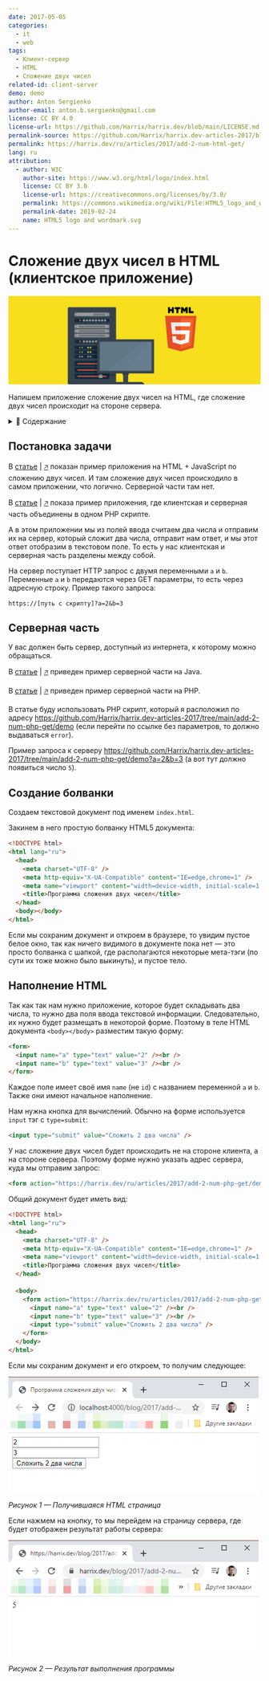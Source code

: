 ```yaml
---
date: 2017-05-05
categories:
  - it
  - web
tags:
  - Клиент-сервер
  - HTML
  - Сложение двух чисел
related-id: client-server
demo: demo
author: Anton Sergienko
author-email: anton.b.sergienko@gmail.com
license: CC BY 4.0
license-url: https://github.com/Harrix/harrix.dev/blob/main/LICENSE.md
permalink-source: https://github.com/Harrix/harrix.dev-articles-2017/blob/main/add-2-num-html-get/add-2-num-html-get.md
permalink: https://harrix.dev/ru/articles/2017/add-2-num-html-get/
lang: ru
attribution:
  - author: W3C
    author-site: https://www.w3.org/html/logo/index.html
    license: CC BY 3.0
    license-url: https://creativecommons.org/licenses/by/3.0/
    permalink: https://commons.wikimedia.org/wiki/File:HTML5_logo_and_wordmark.svg
    permalink-date: 2019-02-24
    name: HTML5 logo and wordmark.svg
---
```


# Сложение двух чисел в HTML (клиентское приложение)

![Featured image](featured-image.svg)

Напишем приложение сложение двух чисел на HTML, где сложение двух чисел происходит на стороне сервера.

<details>
<summary>📖 Содержание</summary>

- [Постановка задачи](#постановка-задачи)
- [Серверная часть](#серверная-часть)
- [Создание болванки](#создание-болванки)
- [Наполнение HTML](#наполнение-html)

</details>

## Постановка задачи

В [статье](https://github.com/Harrix/harrix.dev-articles-2015/blob/main/add-2-num-js/add-2-num-js.md) | [🡥](https://harrix.dev/ru/articles/2015/add-2-num-js/) показан пример приложения на HTML + JavaScript по сложению двух чисел. И там сложение двух чисел происходило в самом приложении, что логично. Серверной части там нет.

В [статье](https://github.com/Harrix/harrix.dev-articles-2015/blob/main/add-2-num-php/add-2-num-php.md) | [🡥](https://harrix.dev/ru/articles/2015/add-2-num-php/) показа пример приложения, где клиентская и серверная часть объединены в одном PHP скрипте.

А в этом приложении мы из полей ввода считаем два числа и отправим их на сервер, который сложит два числа, отправит нам ответ, и мы этот ответ отобразим в текстовом поле. То есть у нас клиентская и серверная часть разделены между собой.

На сервер поступает HTTP запрос с двумя переменными `a` и `b`. Переменные `a` и `b` передаются через GET параметры, то есть через адресную строку. Пример такого запроса:

```text
https://[путь с скрипту]?a=2&b=3
```

## Серверная часть

У вас должен быть сервер, доступный из интернета, к которому можно обращаться.

В [статье](https://github.com/Harrix/harrix.dev-articles-2017/blob/main/add-2-num-java-get/add-2-num-java-get.md) | [🡥](https://harrix.dev/ru/articles/2017/add-2-num-java-get/) приведен пример серверной части на Java.

В [статье](https://github.com/Harrix/harrix.dev-articles-2017/blob/main/add-2-num-php-get/add-2-num-php-get.md) | [🡥](https://harrix.dev/ru/articles/2017/add-2-num-php-get/) приведен пример серверной части на PHP.

В статье буду использовать PHP скрипт, который я расположил по адресу <https://github.com/Harrix/harrix.dev-articles-2017/tree/main/add-2-num-php-get/demo> (если перейти по ссылке без параметров, то должно выдаваться `error`).

Пример запроса к серверу <https://github.com/Harrix/harrix.dev-articles-2017/tree/main/add-2-num-php-get/demo?a=2&b=3> (а вот тут должно появиться число `5`).

## Создание болванки

Создаем текстовой документ под именем `index.html`.

Закинем в него простую болванку HTML5 документа:

```html
<!DOCTYPE html>
<html lang="ru">
  <head>
    <meta charset="UTF-8" />
    <meta http-equiv="X-UA-Compatible" content="IE=edge,chrome=1" />
    <meta name="viewport" content="width=device-width, initial-scale=1.0" />
    <title>Программа сложения двух чисел</title>
  </head>
  <body></body>
</html>
```

Если мы сохраним документ и откроем в браузере, то увидим пустое белое окно, так как ничего видимого в документе пока нет — это просто болванка с шапкой, где располагаются некоторые мета-тэги (по сути их тоже можно было выкинуть), и пустое тело.

## Наполнение HTML

Так как так нам нужно приложение, которое будет складывать два числа, то нужно два поля ввода текстовой информации. Следовательно, их нужно будет размещать в некоторой форме. Поэтому в теле HTML документа `<body></body>` разместим такую форму:

```html
<form>
  <input name="a" type="text" value="2" /><br />
  <input name="b" type="text" value="3" /><br />
</form>
```

Каждое поле имеет своё имя `name` (не `id`) с названием переменной `a` и `b`. Также они имеют начальное наполнение.

Нам нужна кнопка для вычислений. Обычно на форме используется `input` тэг с `type=submit`:

```html
<input type="submit" value="Сложить 2 два числа" />
```

У нас сложение двух чисел будет происходить не на стороне клиента, а на стороне сервера. Поэтому форме нужно указать адрес сервера, куда мы отправим запрос:

```html
<form action="https://harrix.dev/ru/articles/2017/add-2-num-php-get/demo" method="get"></form>
```

Общий документ будет иметь вид:

```html
<!DOCTYPE html>
<html lang="ru">
  <head>
    <meta charset="UTF-8" />
    <meta http-equiv="X-UA-Compatible" content="IE=edge,chrome=1" />
    <meta name="viewport" content="width=device-width, initial-scale=1.0" />
    <title>Программа сложения двух чисел</title>
  </head>

  <body>
    <form action="https://harrix.dev/ru/articles/2017/add-2-num-php-get/demo" method="get">
      <input name="a" type="text" value="2" /><br />
      <input name="b" type="text" value="3" /><br />
      <input type="submit" value="Сложить 2 два числа" />
    </form>
  </body>
</html>
```

Если мы сохраним документ и его откроем, то получим следующее:

![Получившаяся HTML страница](img/result_01.png)

_Рисунок 1 — Получившаяся HTML страница_

Если нажмем на кнопку, то мы перейдем на страницу сервера, где будет отображен результат работы сервера:

![Результат выполнения программы](img/result_02.png)

_Рисунок 2 — Результат выполнения программы_
